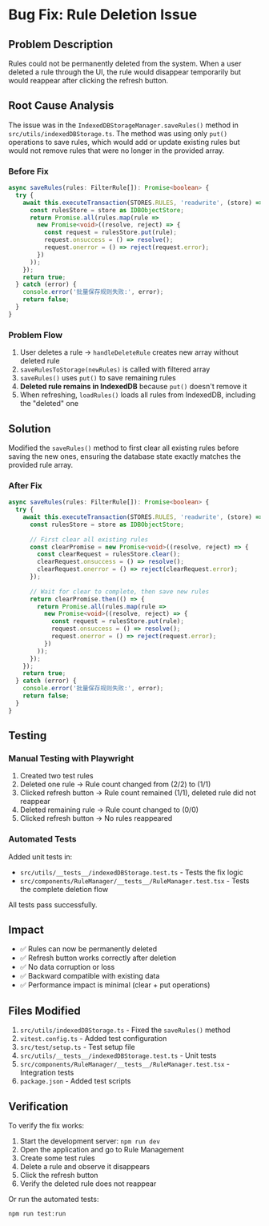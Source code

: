# Bug Fix: Rule Deletion Issue

## Problem Description

Rules could not be permanently deleted from the system. When a user deleted a rule through the UI, the rule would disappear temporarily but would reappear after clicking the refresh button.

## Root Cause Analysis

The issue was in the `IndexedDBStorageManager.saveRules()` method in `src/utils/indexedDBStorage.ts`. The method was using only `put()` operations to save rules, which would add or update existing rules but would not remove rules that were no longer in the provided array.

### Before Fix
```typescript
async saveRules(rules: FilterRule[]): Promise<boolean> {
  try {
    await this.executeTransaction(STORES.RULES, 'readwrite', (store) => {
      const rulesStore = store as IDBObjectStore;
      return Promise.all(rules.map(rule =>
        new Promise<void>((resolve, reject) => {
          const request = rulesStore.put(rule);
          request.onsuccess = () => resolve();
          request.onerror = () => reject(request.error);
        })
      ));
    });
    return true;
  } catch (error) {
    console.error('批量保存规则失败:', error);
    return false;
  }
}
```

### Problem Flow
1. User deletes a rule → `handleDeleteRule` creates new array without deleted rule
2. `saveRulesToStorage(newRules)` is called with filtered array
3. `saveRules()` uses `put()` to save remaining rules
4. **Deleted rule remains in IndexedDB** because `put()` doesn't remove it
5. When refreshing, `loadRules()` loads all rules from IndexedDB, including the "deleted" one

## Solution

Modified the `saveRules()` method to first clear all existing rules before saving the new ones, ensuring the database state exactly matches the provided rule array.

### After Fix
```typescript
async saveRules(rules: FilterRule[]): Promise<boolean> {
  try {
    await this.executeTransaction(STORES.RULES, 'readwrite', (store) => {
      const rulesStore = store as IDBObjectStore;
      
      // First clear all existing rules
      const clearPromise = new Promise<void>((resolve, reject) => {
        const clearRequest = rulesStore.clear();
        clearRequest.onsuccess = () => resolve();
        clearRequest.onerror = () => reject(clearRequest.error);
      });
      
      // Wait for clear to complete, then save new rules
      return clearPromise.then(() => {
        return Promise.all(rules.map(rule =>
          new Promise<void>((resolve, reject) => {
            const request = rulesStore.put(rule);
            request.onsuccess = () => resolve();
            request.onerror = () => reject(request.error);
          })
        ));
      });
    });
    return true;
  } catch (error) {
    console.error('批量保存规则失败:', error);
    return false;
  }
}
```

## Testing

### Manual Testing with Playwright
1. Created two test rules
2. Deleted one rule → Rule count changed from (2/2) to (1/1)
3. Clicked refresh button → Rule count remained (1/1), deleted rule did not reappear
4. Deleted remaining rule → Rule count changed to (0/0)
5. Clicked refresh button → No rules reappeared

### Automated Tests
Added unit tests in:
- `src/utils/__tests__/indexedDBStorage.test.ts` - Tests the fix logic
- `src/components/RuleManager/__tests__/RuleManager.test.tsx` - Tests the complete deletion flow

All tests pass successfully.

## Impact

- ✅ Rules can now be permanently deleted
- ✅ Refresh button works correctly after deletion
- ✅ No data corruption or loss
- ✅ Backward compatible with existing data
- ✅ Performance impact is minimal (clear + put operations)

## Files Modified

1. `src/utils/indexedDBStorage.ts` - Fixed the `saveRules()` method
2. `vitest.config.ts` - Added test configuration
3. `src/test/setup.ts` - Test setup file
4. `src/utils/__tests__/indexedDBStorage.test.ts` - Unit tests
5. `src/components/RuleManager/__tests__/RuleManager.test.tsx` - Integration tests
6. `package.json` - Added test scripts

## Verification

To verify the fix works:

1. Start the development server: `npm run dev`
2. Open the application and go to Rule Management
3. Create some test rules
4. Delete a rule and observe it disappears
5. Click the refresh button
6. Verify the deleted rule does not reappear

Or run the automated tests:
```bash
npm run test:run
```
